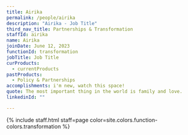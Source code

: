 ```yaml
---
title: Airika
permalink: /people/airika
description: "Airika - Job Title"
third_nav_title: Partnerships & Transformation
staffId: airika
name: Airika
joinDate: June 12, 2023
functionId: transformation
jobTitle: Job Title
curProducts:
  - currentProducts
pastProducts:
  - Policy & Partnerships
accomplishments: i'm new, watch this space!
quote: The most important thing in the world is family and love.
linkedinId: ""

---
```


{% include staff.html staff=page color=site.colors.function-colors.transformation %}
